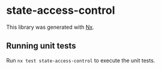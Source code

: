 # state-access-control

This library was generated with [Nx](https://nx.dev).

## Running unit tests

Run `nx test state-access-control` to execute the unit tests.
